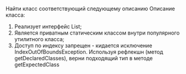 Найти класс соответствующий следующему описанию
Описание класса:
1. Реализует интерфейс List;
2. Является приватным статическим классом внутри популярного утилитного класса;
3. Доступ по индексу запрещен - кидается исключение IndexOutOfBoundsException.
Используя рефлекшн (метод getDeclaredClasses), верни подходящий тип в методе getExpectedClass